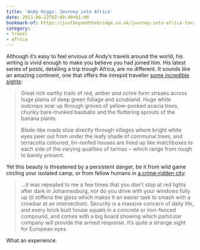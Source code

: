 ```yaml
---
title: 'Andy Higgs: Journey into Africa'
date: 2013-06-22T02:09:48+01:00
bookmark-of: https://justbeyondthebridge.co.uk/journey-into-africa-tanzania/
category:
- travel
- africa
---
```

Although it’s easy to feel envious of Andy’s travels around the world, his writing is vivid enough to make you believe you had joined him. His latest series of posts, detailing a trip trough Africa, are no different. It sounds like an amazing continent, one that offers the intrepid traveller [some incredible sights][1]:

> Great rich earthy trails of red, amber and ochre form streaks across huge plains of deep green foliage and scrubland. Huge white outcrops soar up through groves of yellow-pocked acacia trees, chunky bare-trunked baobabs and the fluttering sprouts of the banana plants.
>
> Blade-like roads slice directly through villages where bright white eyes peer out from under the leafy shade of communal trees, and terracotta coloured, tin-roofed houses are lined up like matchboxes to each side of the varying qualities of tarmac – which range from rough to barely present.

Yet this beauty is threatened by a persistent danger, be it from wild game circling your isolated camp, or from fellow humans in [a crime-ridden city][2]:

> …it was repeated to me a few times that you don’t stop at red lights after dark in Johannesburg, nor do you drive with your windows fully up (it stiffens the glass which makes it an easier task to smash with a crowbar at an intersection). Security is a massive concern of daily life, and every brick built house squats in a concrete or iron-fenced compound, and comes with a big board showing which particular company will provide the armed response. It’s quite a strange sight for European eyes.

What an experience.

[1]: https://justbeyondthebridge.co.uk/journey-into-africa-first-taste-of-the-continent/
[2]: https://justbeyondthebridge.co.uk/journey-into-africa-johannesburg/
